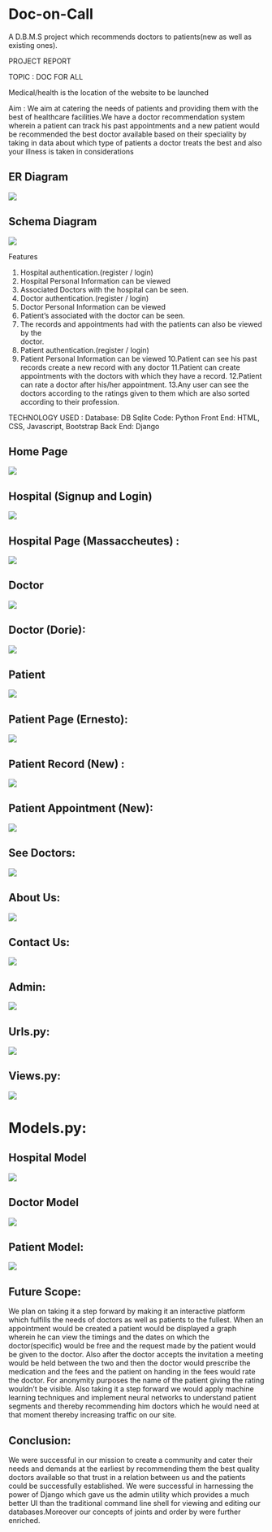 # Doc-on-Call
A D.B.M.S project which recommends doctors to patients(new as well as existing ones).

PROJECT REPORT

TOPIC : DOC FOR ALL

Medical/health is the location of the website to be launched

Aim : We aim at catering the needs of patients and providing them with the best of healthcare facilities.We have a doctor recommendation system wherein a patient can track his past appointments and a new patient would be recommended the best doctor available based on their speciality by taking in data about which type of patients a doctor treats the best and also your illness is taken in considerations

## ER Diagram
![](../master/Screenshots/image2.png?raw=true)

## Schema Diagram
![](../master/Screenshots/image24.png?raw=true)

Features
1. Hospital authentication.(register / login)
2. Hospital Personal Information can be viewed
3. Associated Doctors with the hospital can be seen.
4. Doctor authentication.(register / login)
5. Doctor Personal Information can be viewed
6. Patient’s associated with the doctor can be seen.
7. The records and appointments had with the patients can also be viewed by the     
    doctor.
8. Patient authentication.(register / login)
9. Patient Personal Information can be viewed
10.Patient can see his past records create a new record with any doctor
11.Patient can create appointments with the doctors with which they have a record.
12.Patient can rate a doctor after his/her appointment.
13.Any user can see the doctors according to the ratings given to them which are also sorted according to their profession.

TECHNOLOGY USED :
Database: DB Sqlite
Code: Python
Front End: HTML, CSS, Javascript, Bootstrap
Back End: Django


## Home Page
![](../main/Screenshots/image15.png?raw=true)

## Hospital (Signup and Login)
![](../main/Screenshots/image26.png?raw=true)

## Hospital Page (Massaccheutes) :
![](../main/Screenshots/image25.png?raw=true)

## Doctor
![](../main/Screenshots/image20.png?raw=true)

## Doctor (Dorie):
![](../main/Screenshots/image16.png?raw=true)

## Patient
![](../main/Screenshots/image12.png?raw=true)

## Patient Page (Ernesto):
![](../main/Screenshots/image13.png?raw=true)

## Patient Record (New) :
![](../main/Screenshots/image4.png?raw=true)

## Patient Appointment (New):
![](../main/Screenshots/image29.png?raw=true)

## See Doctors:
![](../main/Screenshots/image21.png?raw=true)

## About Us:
![](../main/Screenshots/image31.png?raw=true)

## Contact Us:
![](../main/Screenshots/image22.png?raw=true)

## Admin:
![](../main/Screenshots/image9.png?raw=true)

## Urls.py:
![](../main/Screenshots/image23.png?raw=true)

## Views.py:
![](../main/Screenshots/image14.png?raw=true)

# Models.py:
## Hospital Model
![](../main/Screenshots/image27.png?raw=true)

## Doctor Model
![](../main/Screenshots/image30.png?raw=true)

## Patient Model:
![](../main/Screenshots/image19.png?raw=true)

## Future Scope:
We plan on taking it a step forward by making it an interactive platform which fulfills the needs of doctors as well as patients to the fullest.
When an appointment would be created a patient would be displayed a graph wherein he can view the timings and the dates on which the doctor(specific) would be free and the request made by the patient would be given to the doctor.
Also after the doctor accepts the invitation a meeting would be held between the two and then the doctor would prescribe the medication and the fees and the patient on handing in the fees would rate the doctor.
For anonymity purposes the name of the patient giving the rating wouldn’t be visible.
Also taking it a step forward we would apply machine learning techniques and implement neural networks to understand patient segments and thereby recommending him doctors which he would need at that moment thereby increasing traffic on our site.

## Conclusion:
We were successful in our mission to create a community and cater their needs and demands at the  earliest by recommending them the best quality doctors available so that trust in a relation between us and the patients could be successfully established.
We were successful in harnessing the power of Django which gave us the admin utility which provides  a much better UI than the traditional command line shell for viewing and editing our databases.Moreover our concepts of joints and order by were further enriched.
